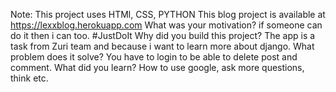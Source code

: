 Note: This project uses HTMl, CSS, PYTHON
This blog project is available at https://lexxblog.herokuapp.com
What was your motivation? if someone can do it then i can too.   #JustDoIt
Why did you build this project? The app is a task from Zuri team and because i want to learn more about django.
What problem does it solve? You have to login to be able to delete post and comment.
What did you learn? How to use google, ask more questions, think etc.
